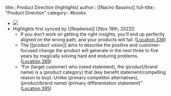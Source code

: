 title:: Product Direction (highlights)
author:: [[Nacho Bassino]]
full-title:: "Product Direction"
category:: #books

- ![](https://m.media-amazon.com/images/I/81yxoygJDEL._SY160.jpg)
- Highlights first synced by [[Readwise]] [[Nov 19th, 2022]]
	- If you don’t work on getting the right insights, you’ll end up perfectly aligned on the wrong path, and your products will fail. ([Location 339](https://readwise.io/to_kindle?action=open&asin=B0916MNZCV&location=339))
	- The [[product vision]] aims to describe the positive and customer-focused change the product will generate in the next three to five years by magically solving hard and enduring problems. ([Location 389](https://readwise.io/to_kindle?action=open&asin=B0916MNZCV&location=389))
	- “For (target customer) who (need statement), the (product/brand name) is a (product category) that (key benefit statement/compelling reason to buy). Unlike (primary competitor alternatives), (product/brand name) (primary differentiation statement)” ([Location 395](https://readwise.io/to_kindle?action=open&asin=B0916MNZCV&location=395))